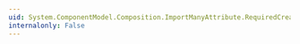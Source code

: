 ```yaml
---
uid: System.ComponentModel.Composition.ImportManyAttribute.RequiredCreationPolicy
internalonly: False
---
```

